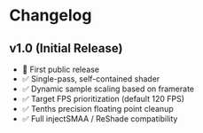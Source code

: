 
# Changelog

## v1.0 (Initial Release)
- 🚀 First public release
- ✅ Single-pass, self-contained shader
- ✅ Dynamic sample scaling based on framerate
- ✅ Target FPS prioritization (default 120 FPS)
- ✅ Tenths precision floating point cleanup
- ✅ Full injectSMAA / ReShade compatibility
